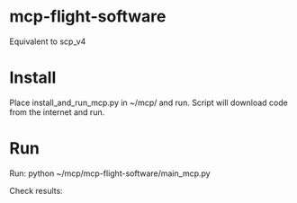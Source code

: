 # mcp-flight-software
Equivalent to scp_v4


# Install
Place install_and_run_mcp.py in ~/mcp/ and run.
Script will download code from the internet and run.

# Run 
Run:
python ~/mcp/mcp-flight-software/main_mcp.py

Check results:
